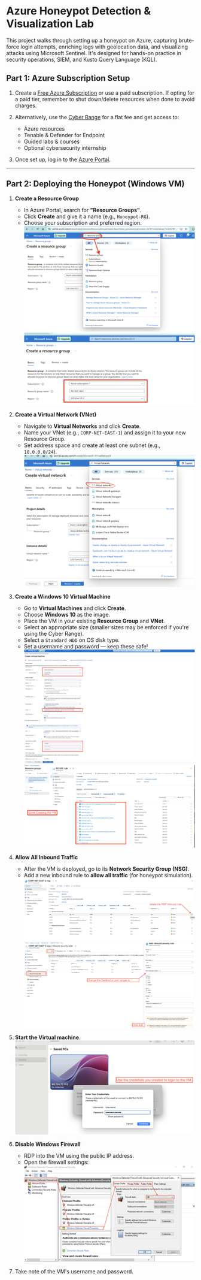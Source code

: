 # Azure Honeypot Detection & Visualization Lab

This project walks through setting up a honeypot on Azure, capturing brute-force login attempts, enriching logs with geolocation data, and visualizing attacks using Microsoft Sentinel. It's designed for hands-on practice in security operations, SIEM, and Kusto Query Language (KQL).

## Part 1: Azure Subscription Setup

1. Create a [Free Azure Subscription](https://azure.microsoft.com/en-us/pricing/purchase-options/azure-account) or use a paid subscription. If opting for a paid tier, remember to shut down/delete resources when done to avoid charges.

2. Alternatively, use the [Cyber Range](https://skool.com/cyber-range) for a flat fee and get access to:
   - Azure resources
   - Tenable & Defender for Endpoint
   - Guided labs & courses
   - Optional cybersecurity internship

3. Once set up, log in to the [Azure Portal](https://portal.azure.com).

---

## Part 2: Deploying the Honeypot (Windows VM)

1. **Create a Resource Group**  
   - In Azure Portal, search for **"Resource Groups"**.
   - Click **Create** and give it a name (e.g., `Honeypot-RG`).
   - Choose your subscription and preferred region.  
   ![](img/resource_group.png) 
   ![](img/resource_group2.png)


2. **Create a Virtual Network (VNet)**  
   - Navigate to **Virtual Networks** and click **Create**.
   - Name your VNet (e.g., `CORP-NET-EAST-1`) and assign it to your new Resource Group.
   - Set address space and create at least one subnet (e.g., `10.0.0.0/24`).  
   ![](img/Virtual_network.png)

3. **Create a Windows 10 Virtual Machine**  
   - Go to **Virtual Machines** and click **Create**.
   - Choose **Windows 10** as the image.
   - Place the VM in your existing **Resource Group** and **VNet**.
   - Select an appropriate size (smaller sizes may be enforced if you're using the Cyber Range).
   - Select a `Standard HDD` on OS disk type.
   - Set a username and password — keep these safe!  
   ![](img/virtual_machine.png)
   ![](img/virtual_machine_created.png)

4. **Allow All Inbound Traffic**  
   - After the VM is deployed, go to its **Network Security Group (NSG)**.
   - Add a new inbound rule to **allow all traffic** (for honeypot simulation).
   ![](img/delete_inbound_rule.png)
   ![](img/add_inbound_rule.png)

5. **Start the Virtual machine**. 
   ![](img/Start_vm.png)

6. **Disable Windows Firewall**  
   - RDP into the VM using the public IP address.
   - Open the firewall settings:
   ![](img/Windows_firewall.png)

6. Take note of the VM's username and password.
